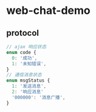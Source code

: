 # web-chat-demo

## protocol
```ts
// ajax 响应状态
enum code {
  0: '成功',
  1: '未知错误',
}
// 通信消息状态
enum msgStatus {
  1: '发送消息',
  2: '响应消息'
  '000000': '消息广播',
}
```
